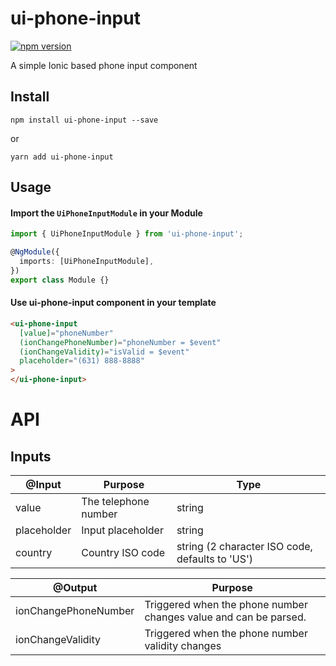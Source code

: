 # ui-phone-input

[![npm version](https://badge.fury.io/js/ui-phone-input.svg)](https://badge.fury.io/js/ui-phone-input)

A simple Ionic based phone input component

## Install

    npm install ui-phone-input --save

or

    yarn add ui-phone-input

## Usage

#### Import the `UiPhoneInputModule` in your Module

```typescript
import { UiPhoneInputModule } from 'ui-phone-input';

@NgModule({
  imports: [UiPhoneInputModule],
})
export class Module {}
```

#### Use ui-phone-input component in your template

```html
<ui-phone-input
  [value]="phoneNumber"
  (ionChangePhoneNumber)="phoneNumber = $event"
  (ionChangeValidity)="isValid = $event"
  placeholder="(631) 888-8888"
>
</ui-phone-input>
```

# API

## Inputs

| @Input      | Purpose              | Type                                            |
| ----------- | -------------------- | ----------------------------------------------- |
| value       | The telephone number | string                                          |
| placeholder | Input placeholder    | string                                          |
| country     | Country ISO code     | string (2 character ISO code, defaults to 'US') |

| @Output              | Purpose                                                          |
| -------------------- | ---------------------------------------------------------------- |
| ionChangePhoneNumber | Triggered when the phone number changes value and can be parsed. |
| ionChangeValidity    | Triggered when the phone number validity changes                 |
